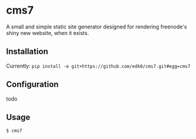 # cms7

A small and simple static site generator designed for rendering freenode's
shiny new website, when it exists.

## Installation

Currently: `pip install -e git+https://github.com/edk0/cms7.git#egg=cms7`

## Configuration

todo

## Usage

```console
$ cms7
```
